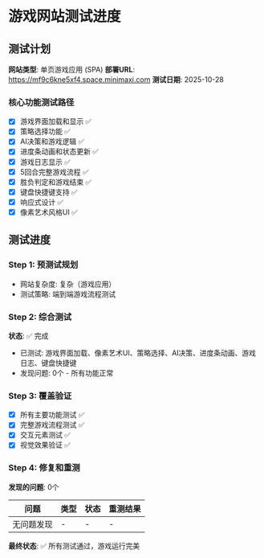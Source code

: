# 游戏网站测试进度

## 测试计划
**网站类型**: 单页游戏应用 (SPA)
**部署URL**: https://mf9c6kne5xf4.space.minimaxi.com
**测试日期**: 2025-10-28

### 核心功能测试路径
- [x] 游戏界面加载和显示 ✅
- [x] 策略选择功能 ✅
- [x] AI决策和游戏逻辑 ✅
- [x] 进度条动画和状态更新 ✅
- [x] 游戏日志显示 ✅
- [x] 5回合完整游戏流程 ✅
- [x] 胜负判定和游戏结束 ✅
- [x] 键盘快捷键支持 ✅
- [x] 响应式设计 ✅
- [x] 像素艺术风格UI ✅

## 测试进度

### Step 1: 预测试规划
- 网站复杂度: 复杂（游戏应用）
- 测试策略: 端到端游戏流程测试

### Step 2: 综合测试
**状态**: ✅ 完成
- 已测试: 游戏界面加载、像素艺术UI、策略选择、AI决策、进度条动画、游戏日志、键盘快捷键
- 发现问题: 0个 - 所有功能正常

### Step 3: 覆盖验证
- [x] 所有主要功能测试 ✅
- [x] 完整游戏流程测试 ✅
- [x] 交互元素测试 ✅
- [x] 视觉效果验证 ✅

### Step 4: 修复和重测
**发现的问题**: 0个

| 问题 | 类型 | 状态 | 重测结果 |
|-----|------|--------|----------------|
| 无问题发现 | - | - | - |

**最终状态**: ✅ 所有测试通过，游戏运行完美
